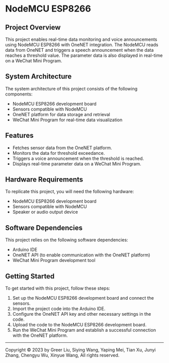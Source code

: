 # NodeMCU ESP8266

## Project Overview

This project enables real-time data monitoring and voice announcements using NodeMCU ESP8266 with OneNET integration. The NodeMCU reads data from OneNET and triggers a speech announcement when the data reaches a threshold value. The parameter data is also displayed in real-time on a WeChat Mini Program.

## System Architecture

The system architecture of this project consists of the following components:

- NodeMCU ESP8266 development board
- Sensors compatible with NodeMCU
- OneNET platform for data storage and retrieval
- WeChat Mini Program for real-time data visualization

## Features

- Fetches sensor data from the OneNET platform.
- Monitors the data for threshold exceedance.
- Triggers a voice announcement when the threshold is reached.
- Displays real-time parameter data on a WeChat Mini Program.

## Hardware Requirements

To replicate this project, you will need the following hardware:

- NodeMCU ESP8266 development board
- Sensors compatible with NodeMCU
- Speaker or audio output device

## Software Dependencies

This project relies on the following software dependencies:

- Arduino IDE
- OneNET API (to enable communication with the OneNET platform)
- WeChat Mini Program development tool

## Getting Started

To get started with this project, follow these steps:

1. Set up the NodeMCU ESP8266 development board and connect the sensors.
2. Import the project code into the Arduino IDE.
3. Configure the OneNET API key and other necessary settings in the code.
4. Upload the code to the NodeMCU ESP8266 development board.
5. Run the WeChat Mini Program and establish a successful connection with the OneNET platform.

----
Copyright © 2023 by Greer Liu, Siying Wang, Yaping Mei, Tian Xu, Junyi Zhang, Chengyu Wu, Xinyue Wang, All rights reserved.
